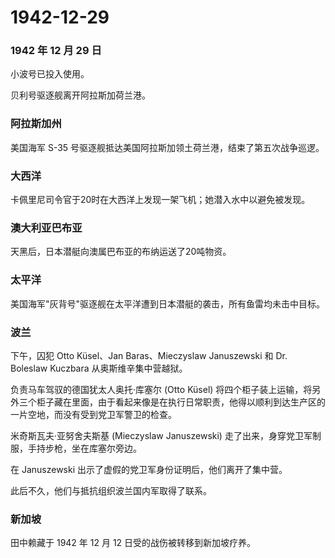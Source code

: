 # 1942-12-29

### 1942 年 12 月 29 日

小波号已投入使用。

贝利号驱逐舰离开阿拉斯加荷兰港。

### 阿拉斯加州

美国海军 S-35 号驱逐舰抵达美国阿拉斯加领土荷兰港，结束了第五次战争巡逻。

### 大西洋

卡佩里尼司令官于20时在大西洋上发现一架飞机；她潜入水中以避免被发现。

### 澳大利亚巴布亚

天黑后，日本潜艇向澳属巴布亚的布纳运送了20吨物资。

### 太平洋

美国海军"灰背号"驱逐舰在太平洋遭到日本潜艇的袭击，所有鱼雷均未击中目标。

### 波兰

下午，囚犯 Otto Küsel、Jan Baras、Mieczyslaw Januszewski 和 Dr. Boleslaw
Kuczbara 从奥斯维辛集中营越狱。

负责马车驾驭的德国犹太人奥托·库塞尔 (Otto Küsel)
将四个柜子装上运输，将另外三个柜子藏在里面，由于看起来像是在执行日常职责，他得以顺利到达生产区的一片空地，而没有受到党卫军警卫的检查。

米奇斯瓦夫·亚努舍夫斯基 (Mieczyslaw Januszewski)
走了出来，身穿党卫军制服，手持步枪，坐在库塞尔旁边。

在 Januszewski 出示了虚假的党卫军身份证明后，他们离开了集中营。

此后不久，他们与抵抗组织波兰国内军取得了联系。

### 新加坡

田中赖藏于 1942 年 12 月 12 日受的战伤被转移到新加坡疗养。
